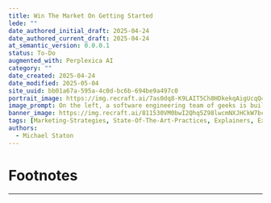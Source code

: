 ```yaml
---
title: Win The Market On Getting Started
lede: ""
date_authored_initial_draft: 2025-04-24
date_authored_current_draft: 2025-04-24
at_semantic_version: 0.0.0.1
status: To-Do
augmented_with: Perplexica AI
category: ""
date_created: 2025-04-24
date_modified: 2025-05-04
site_uuid: bb01a67a-595a-4c0d-bc6b-694be9a497c0
portrait_image: https://img.recraft.ai/7as0dq8-K9LAIT5Ch8HDkekqAigUcqQ444hyFT362eA/rs:fit:1024:1820:0/raw:1/plain/abs://external/images/f40c75ff-7ad0-4cdf-b4b9-6ff9d96ca818
image_prompt: On the left, a software engineering team of geeks is building a bus from spare parts.  Parts are all over the ground, they have grease and sweat all over their faces and hands. The bus looks far from finished.  On the right, a bus is already built and new and fancy.  The bus door is open, and the same software engineering team characters are clean and calm, getting on the bus with a ticket in hand.
banner_image: https://img.recraft.ai/811530VM0bwI2Qhq5Z98lwcmNXJHCkW7bcfs4b-Tca4/rs:fit:2048:1024:0/raw:1/plain/abs://external/images/e53e0c43-0f5f-4052-a8ea-06a7bbd5ebc5
tags: [Marketing-Strategies, State-Of-The-Art-Practices, Explainers, Explorations, Additional-Context]
authors:
  - Michael Staton
---
```





# Footnotes
***
